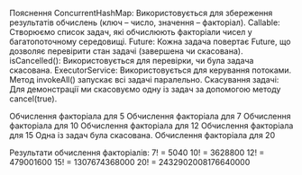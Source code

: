 Пояснення
ConcurrentHashMap:
Використовується для збереження результатів обчислень (ключ – число, значення – факторіал).
Callable:
Створюємо список задач, які обчислюють факторіали чисел у багатопоточному середовищі.
Future:
Кожна задача повертає Future, що дозволяє перевірити стан задачі (завершена чи скасована).
isCancelled():
Використовується для перевірки, чи була задача скасована.
ExecutorService:
Використовується для керування потоками. Метод invokeAll() запускає всі задачі паралельно.
Скасування задачі:
Для демонстрації ми скасовуємо одну із задач за допомогою методу cancel(true).

Обчислення факторіала для 5
Обчислення факторіала для 7
Обчислення факторіала для 10
Обчислення факторіала для 12
Обчислення факторіала для 15
Одна із задач була скасована.
Обчислення факторіала для 20

Результати обчислення факторіалів:
7! = 5040
10! = 3628800
12! = 479001600
15! = 1307674368000
20! = 2432902008176640000
